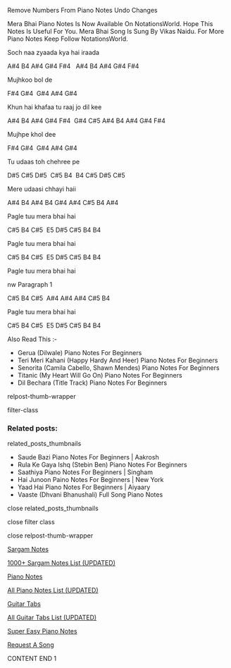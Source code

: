 
Remove Numbers From Piano Notes
Undo Changes

Mera Bhai Piano Notes Is Now Available On NotationsWorld. Hope This Notes Is Useful For You. Mera Bhai Song Is Sung By Vikas Naidu. For More Piano Notes Keep Follow NotationsWorld.

Soch naa zyaada kya hai iraada

A#4 B4 A#4 G#4 F#4   A#4 B4 A#4 G#4 F#4

Mujhkoo bol de

F#4 G#4  G#4 A#4 G#4

Khun hai khafaa tu raaj jo dil kee

A#4 B4 A#4 G#4 F#4  G#4 C#5 A#4 B4 A#4 G#4 F#4

Mujhpe khol dee

F#4 G#4  G#4 A#4 G#4

Tu udaas toh chehree pe

D#5 C#5 D#5  C#5 B4  B4 C#5 D#5 C#5

Mere udaasi chhayi haii

A#4 B4 A#4 B4 G#4 A#4 C#5 B4 A#4

Pagle tuu mera bhai hai

C#5 B4 C#5  E5 D#5 C#5 B4 B4

Pagle tuu mera bhai hai

C#5 B4 C#5  E5 D#5 C#5 B4 B4

Pagle tuu mera bhai hai

nw Paragraph 1

C#5 B4 C#5  A#4 A#4 A#4 C#5 B4

Pagle tuu mera bhai hai

C#5 B4 C#5  E5 D#5 C#5 B4 B4

Also Read This :-

* Gerua (Dilwale) Piano Notes For Beginners
* Teri Meri Kahani (Happy Hardy And Heer) Piano Notes For Beginners
* Senorita (Camila Cabello, Shawn Mendes) Piano Notes For Beginners
* Titanic (My Heart Will Go On) Piano Notes For Beginners
* Dil Bechara (Title Track) Piano Notes For Beginners

relpost-thumb-wrapper

filter-class

### Related posts:

related_posts_thumbnails

* Saude Bazi Piano Notes For Beginners | Aakrosh
* Rula Ke Gaya Ishq (Stebin Ben) Piano Notes For Beginners
* Saathiya Piano Notes For Beginners | Singham
* Hai Junoon Paino Notes For Beginners | New York
* Yaad Hai Piano Notes For Beginners | Aiyaary
* Vaaste (Dhvani Bhanushali) Full Song Piano Notes

close related_posts_thumbnails

close filter class

close relpost-thumb-wrapper

[Sargam Notes](https://www.notationsworld.com/sargam-notes.html)

[1000+ Sargam Notes List (UPDATED)](https://www.notationsworld.com/all-songs-list-sargam-notes.html)

[Piano Notes](https://www.notationsworld.com/piano-notes.html)

[All Piano Notes List (UPDATED)](https://www.notationsworld.com/all-songs-list-piano-notes.html)

[Guitar Tabs](https://www.notationsworld.com/guitar-tabs.html)

[All Guitar Tabs List (UPDATED)](https://www.notationsworld.com/all-songs-list-guitar-tabs.html)

[Super Easy Piano Notes](https://studywall.in/)

[Request A Song](https://www.notationsworld.com/request-a-song.html)

CONTENT END 1


